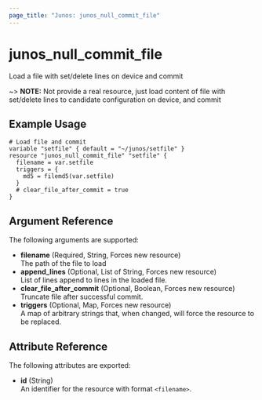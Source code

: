 ```yaml
---
page_title: "Junos: junos_null_commit_file"
---
```


# junos_null_commit_file

Load a file with set/delete lines on device and commit

~> **NOTE:** Not provide a real resource, just load content of file with set/delete lines to
candidate configuration on device, and commit  

## Example Usage

```hcl
# Load file and commit
variable "setfile" { default = "~/junos/setfile" }
resource "junos_null_commit_file" "setfile" {
  filename = var.setfile
  triggers = {
    md5 = filemd5(var.setfile)
  }
  # clear_file_after_commit = true
}
```

## Argument Reference

The following arguments are supported:

- **filename** (Required, String, Forces new resource)  
  The path of the file to load
- **append_lines** (Optional, List of String, Forces new resource)  
  List of lines append to lines in the loaded file.
- **clear_file_after_commit** (Optional, Boolean, Forces new resource)  
  Truncate file after successful commit.
- **triggers** (Optional, Map, Forces new resource)  
  A map of arbitrary strings that, when changed, will force the resource to be replaced.

## Attribute Reference

The following attributes are exported:

- **id** (String)  
  An identifier for the resource with format `<filename>`.
